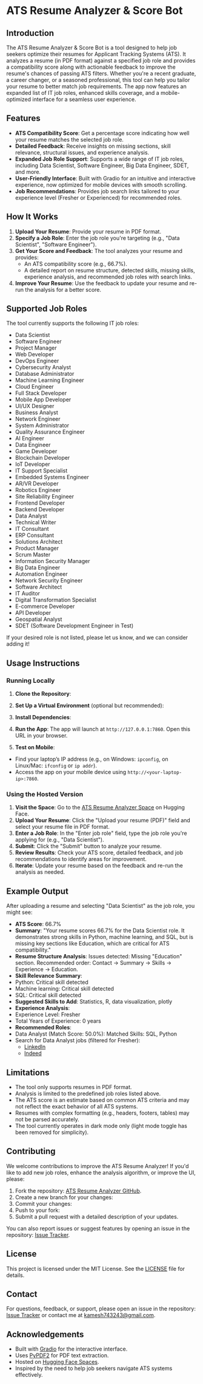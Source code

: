 # ATS Resume Analyzer & Score Bot

## Introduction

The ATS Resume Analyzer & Score Bot is a tool designed to help job seekers optimize their resumes for Applicant Tracking Systems (ATS). It analyzes a resume (in PDF format) against a specified job role and provides a compatibility score along with actionable feedback to improve the resume's chances of passing ATS filters. Whether you're a recent graduate, a career changer, or a seasoned professional, this tool can help you tailor your resume to better match job requirements. The app now features an expanded list of IT job roles, enhanced skills coverage, and a mobile-optimized interface for a seamless user experience.

## Features

- **ATS Compatibility Score**: Get a percentage score indicating how well your resume matches the selected job role.
- **Detailed Feedback**: Receive insights on missing sections, skill relevance, structural issues, and experience analysis.
- **Expanded Job Role Support**: Supports a wide range of IT job roles, including Data Scientist, Software Engineer, Big Data Engineer, SDET, and more.
- **User-Friendly Interface**: Built with Gradio for an intuitive and interactive experience, now optimized for mobile devices with smooth scrolling.
- **Job Recommendations**: Provides job search links tailored to your experience level (Fresher or Experienced) for recommended roles.

## How It Works

1. **Upload Your Resume**: Provide your resume in PDF format.
2. **Specify a Job Role**: Enter the job role you're targeting (e.g., "Data Scientist", "Software Engineer").
3. **Get Your Score and Feedback**: The tool analyzes your resume and provides:
   - An ATS compatibility score (e.g., 66.7%).
   - A detailed report on resume structure, detected skills, missing skills, experience analysis, and recommended job roles with search links.
4. **Improve Your Resume**: Use the feedback to update your resume and re-run the analysis for a better score.

## Supported Job Roles

The tool currently supports the following IT job roles:

- Data Scientist
- Software Engineer
- Project Manager
- Web Developer
- DevOps Engineer
- Cybersecurity Analyst
- Database Administrator
- Machine Learning Engineer
- Cloud Engineer
- Full Stack Developer
- Mobile App Developer
- UI/UX Designer
- Business Analyst
- Network Engineer
- System Administrator
- Quality Assurance Engineer
- AI Engineer
- Data Engineer
- Game Developer
- Blockchain Developer
- IoT Developer
- IT Support Specialist
- Embedded Systems Engineer
- AR/VR Developer
- Robotics Engineer
- Site Reliability Engineer
- Frontend Developer
- Backend Developer
- Data Analyst
- Technical Writer
- IT Consultant
- ERP Consultant
- Solutions Architect
- Product Manager
- Scrum Master
- Information Security Manager
- Big Data Engineer
- Automation Engineer
- Network Security Engineer
- Software Architect
- IT Auditor
- Digital Transformation Specialist
- E-commerce Developer
- API Developer
- Geospatial Analyst
- SDET (Software Development Engineer in Test)

If your desired role is not listed, please let us know, and we can consider adding it!

## Usage Instructions

### Running Locally

1. **Clone the Repository**:

2. **Set Up a Virtual Environment** (optional but recommended):

3. **Install Dependencies**:

4. **Run the App**:
The app will launch at `http://127.0.0.1:7860`. Open this URL in your browser.

5. **Test on Mobile**:
- Find your laptop’s IP address (e.g., on Windows: `ipconfig`, on Linux/Mac: `ifconfig` or `ip addr`).
- Access the app on your mobile device using `http://<your-laptop-ip>:7860`.

### Using the Hosted Version

1. **Visit the Space**: Go to the [ATS Resume Analyzer Space](https://huggingface.co/spaces/Kamesh14/ATS-Resume-Analyzer) on Hugging Face.
2. **Upload Your Resume**: Click the "Upload your resume (PDF)" field and select your resume file in PDF format.
3. **Enter a Job Role**: In the "Enter job role" field, type the job role you're applying for (e.g., "Data Scientist").
4. **Submit**: Click the "Submit" button to analyze your resume.
5. **Review Results**: Check your ATS score, detailed feedback, and job recommendations to identify areas for improvement.
6. **Iterate**: Update your resume based on the feedback and re-run the analysis as needed.

## Example Output

After uploading a resume and selecting "Data Scientist" as the job role, you might see:

- **ATS Score**: 66.7%
- **Summary**: "Your resume scores 66.7% for the Data Scientist role. It demonstrates strong skills in Python, machine learning, and SQL, but is missing key sections like Education, which are critical for ATS compatibility."
- **Resume Structure Analysis**: Issues detected: Missing "Education" section. Recommended order: Contact → Summary → Skills → Experience → Education.
- **Skill Relevance Summary**:
- Python: Critical skill detected
- Machine learning: Critical skill detected
- SQL: Critical skill detected
- **Suggested Skills to Add**: Statistics, R, data visualization, plotly
- **Experience Analysis**:
- Experience Level: Fresher
- Total Years of Experience: 0 years
- **Recommended Roles**:
- Data Analyst (Match Score: 50.0%): Matched Skills: SQL, Python
 - Search for Data Analyst jobs (filtered for Fresher):
   - [LinkedIn](https://www.linkedin.com/jobs/search/?keywords=Data+Analyst+entry+level)
   - [Indeed](https://www.indeed.com/jobs?q=Data+Analyst+entry+level)

## Limitations

- The tool only supports resumes in PDF format.
- Analysis is limited to the predefined job roles listed above.
- The ATS score is an estimate based on common ATS criteria and may not reflect the exact behavior of all ATS systems.
- Resumes with complex formatting (e.g., headers, footers, tables) may not be parsed accurately.
- The tool currently operates in dark mode only (light mode toggle has been removed for simplicity).

## Contributing

We welcome contributions to improve the ATS Resume Analyzer! If you'd like to add new job roles, enhance the analysis algorithm, or improve the UI, please:

1. Fork the repository: [ATS Resume Analyzer GitHub](https://github.com/Kamesh14/ATS-Resume-Analyzer).
2. Create a new branch for your changes:
3. Commit your changes:
4. Push to your fork:
5. Submit a pull request with a detailed description of your updates.

You can also report issues or suggest features by opening an issue in the repository: [Issue Tracker](https://github.com/Kamesh14/ATS-Resume-Analyzer/issues).

## License

This project is licensed under the MIT License. See the [LICENSE](LICENSE) file for details.

## Contact

For questions, feedback, or support, please open an issue in the repository: [Issue Tracker](https://github.com/Kamesh14/ATS-Resume-Analyzer/issues) or contact me at [kamesh743243@gmail.com](mailto:kamesh743243@gmail.com).

## Acknowledgements

- Built with [Gradio](https://gradio.app/) for the interactive interface.
- Uses [PyPDF2](https://pypi.org/project/PyPDF2/) for PDF text extraction.
- Hosted on [Hugging Face Spaces](https://huggingface.co/spaces).
- Inspired by the need to help job seekers navigate ATS systems effectively.
